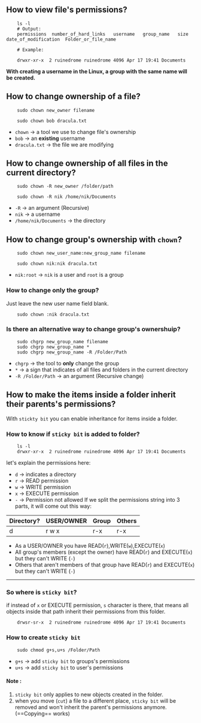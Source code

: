 ## How to view file's permissions?
```
	ls -l
	# Output:
	permissions  number_of_hard_links   username   group_name   size  date_of_modification  Folder_or_file_name
	
	# Example:
	
	drwxr-xr-x  2 ruinedrome ruinedrome 4096 Apr 17 19:41 Documents  
```

**With creating a username in the Linux, a group with the same name will be created.**

## How to change ownership of a file?

```
	sudo chown new_owner filename

	sudo chown bob dracula.txt
```

- `chown` -> a tool we use to change file's ownership
- `bob` -> an **existing** username 
- `dracula.txt` -> the file we are modifying

## How to change ownership of all files in the current directory?

```
	sudo chown -R new_owner /folder/path

	sudo chown -R nik /home/nik/Documents
```

- `-R` -> an argument (Recursive)
- `nik` -> a username
- `/home/nik/Documents` -> the directory 


## How to change group's ownership with `chown`?

```
	sudo chown new_user_name:new_group_name filename

	sudo chown nik:nik dracula.txt
```

- `nik:root` -> `nik` is a user and `root` is a group

### How to change only the group?

Just leave the new user name field blank.
```
	sudo chown :nik dracula.txt
```




### Is there an alternative way to change group's ownershuip?

```
	sudo chgrp new_group_name filename
	sudo chgrp new_group_name *
	sudo chgrp new_group_name -R /Folder/Path
```

- `chgrp` -> the tool to **only** change the group
- `*` -> a sign that indicates of all files and folders in the current directory
- `-R /Folder/Path` -> an argument (Recursive change)



## How to make the items inside a folder inherit their parents's permissions?

With `stickty bit` you can enable inheritance for items inside a folder. 
### How to know if `sticky bit` is added to folder?
```
	ls -l
	drwxr-xr-x  2 ruinedrome ruinedrome 4096 Apr 17 19:41 Documents 
```

let's explain the permissions here:
- `d` -> indicates a directory
- `r` -> READ permission
- `w` -> WRITE permission
- `x` -> EXECUTE permission
- `-` -> Permission not allowed
If we split the permissions string into 3 parts, it will come out this way:

| Directory? | USER/OWNER | Group | Others |
| ---------- | ---------- | ----- | ------ |
| d          | r w x      | r-x   | r-x    |
- As a USER/OWNER you have READ(`r`),WRITE(`w`),EXECUTE(`x`)
- All group's members (except the owner) have READ(`r`) and EXECUTE(`x`) but they can't WRITE (`-`)
- Others that aren't members of that group have READ(`r`) and EXECUTE(`x`) but they can't WRITE (`-`)

---
### So where is `sticky bit`?
if instead of `x` or EXECUTE permission, `s` character is there, that means
all objects inside that path inherit their permissions from this folder.
```
	drwsr-sr-x  2 ruinedrome ruinedrome 4096 Apr 17 19:41 Documents 
```

### How to create `sticky bit` 

```
	sudo chmod g+s,u+s /Folder/Path
```

- `g+s` -> add `sticky bit` to groups's permissions
- `u+s` -> add `sticky bit` to user's permissions
#### Note :
1. `sticky bit` only applies to new objects created in the folder.
2. when you move (`cut`) a file to a different place, `sticky bit` will be removed
	and won't inherit the parent's permissions anymore. (==Copying== works) 





